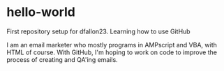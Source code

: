 hello-world
===========

First repository setup for dfallon23. Learning how to use GitHub

I am an email marketer who mostly programs in AMPscript and VBA, with HTML of course. With GitHub, I'm hoping to work on code to improve the process of creating and QA'ing emails.

